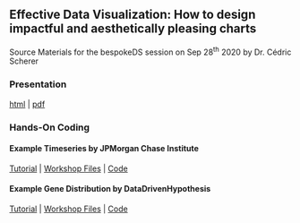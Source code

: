 ## **Effective Data Visualization: How to design impactful and aesthetically pleasing charts**

Source Materials for the bespokeDS session on Sep 28<sup>th</sup> 2020 by Dr. Cédric Scherer

### **Presentation**

[html](https://z3tt.github.io/bespokeDS/presentation.html) | [pdf](https://raw.githubusercontent.com/Z3tt/bespokeDS/master/docs/presentation.pdf)


### **Hands-On Coding**

#### Example Timeseries by JPMorgan Chase Institute

[Tutorial](https://z3tt.github.io/bespokeDS/docs/workshop_jpm/workshop_jpm.html) | [Workshop Files](https://github.com/Z3tt/bespokeDS/raw/master/docs/workshop_jpm.zip) | [Code](https://github.com/Z3tt/bespokeDS/blob/master/docs/workshop_jpm/workshop_jpm.Rmd)

#### Example Gene Distribution by DataDrivenHypothesis

[Tutorial](https://z3tt.github.io/bespokeDS/docs/workshop_ddh/workshop_ddh.html) | [Workshop Files](https://github.com/Z3tt//raw/master/docs/workshop_ddh.zip) | [Code](https://github.com/Z3tt//blob/master/docs/workshop_ddh/workshop_ddh.Rmd)
